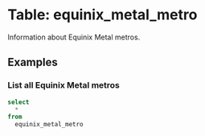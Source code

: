 # Table: equinix_metal_metro

Information about Equinix Metal metros.

## Examples

### List all Equinix Metal metros

```sql
select
  *
from
  equinix_metal_metro
```
